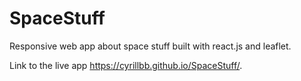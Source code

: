 # SpaceStuff

Responsive web app about space stuff built with react.js and leaflet. 

Link to the live app https://cyrillbb.github.io/SpaceStuff/.
